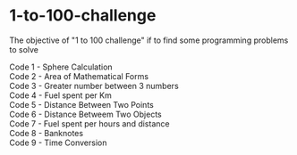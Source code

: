 # 1-to-100-challenge
The objective of "1 to 100 challenge" if to find some programming problems to solve

Code 1 - Sphere Calculation<br />
Code 2 - Area of Mathematical Forms<br />
Code 3 - Greater number between 3 numbers<br />
Code 4 - Fuel spent per Km<br />
Code 5 - Distance Between Two Points<br />
Code 6 - Distance Betweem Two Objects<br />
Code 7 - Fuel spent per hours and distance<br />
Code 8 - Banknotes <br />
Code 9 - Time Conversion <br />

